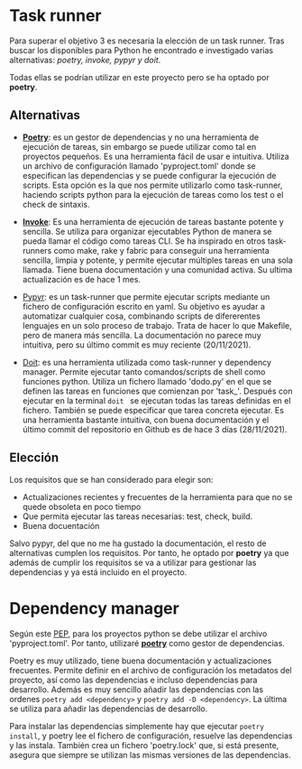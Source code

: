 
# Task runner

Para superar el objetivo 3 es necesaria la elección de un task runner. Tras buscar los disponibles para Python he encontrado e investigado varias alternativas: *poetry, invoke, pypyr y  doit*. 

Todas ellas se podrían utilizar en este proyecto pero se ha optado por **poetry**.
 
## Alternativas

- [**Poetry**](https://python-poetry.org/):
es un gestor de dependencias y no una herramienta de ejecución de tareas, sin embargo se puede utilizar como tal en proyectos pequeños. Es una herramienta fácil de usar e intuitiva. Utiliza un archivo de configuración llamado 'pyproject.toml' donde se especifican las dependencias y se puede configurar la ejecución de scripts. Esta opción es la que nos permite utilizarlo como task-runner, haciendo scripts python para la ejecución de tareas como los test o el check de sintaxis. 

- [**Invoke**](https://www.pyinvoke.org/):
Es una herramienta de ejecución de tareas bastante potente y sencilla. Se utiliza para organizar ejecutables Python de manera se pueda llamar el código como tareas CLI. Se ha inspirado en otros task-runners como make, rake y fabric para conseguir una herramienta sencilla, limpia y potente, y permite ejecutar múltiples tareas en una sola llamada. Tiene buena documentación y una comunidad activa. Su ultima actualización es de hace 1 mes.

- [Pypyr](https://pypyr.io/): es un task-runner que permite ejecutar scripts mediante un fichero de configuración escrito en yaml. Su objetivo es ayudar a automatizar cualquier cosa, combinando scripts de difererentes lenguajes en un solo proceso de trabajo. Trata de hacer lo que Makefile, pero de manera más sencilla. La documentación no parece muy intuitiva, pero su último commit es muy reciente (20/11/2021). 

- [Doit](https://pydoit.org/): es una herramienta utilizada como task-runner y dependency manager. Permite ejecutar tanto comandos/scripts de shell como funciones python. Utiliza un fichero llamado 'dodo.py' en el que se definen las tareas en funciones que comienzan por 'task_'. Después con ejecutar en la terminal ``` doit  ``` se ejecutan todas las tareas definidas en el fichero. También se puede especificar que tarea concreta ejecutar. Es una herramienta bastante intuitiva, con buena documentación y el último commit del repositorio en Github es de hace 3 días (28/11/2021).

## Elección

Los requisitos que se han considerado para elegir son:
- Actualizaciones recientes y frecuentes de la herramienta para que no se quede obsoleta en poco tiempo
- Que permita ejecutar las tareas necesarias: test, check, build.
- Buena docuentación

Salvo pypyr, del que no me ha gustado la documentación, el resto de alternativas cumplen los requisitos. Por tanto, he optado por **poetry** ya que además de cumplir los requisitos se va a utilizar para gestionar las dependencias y ya está incluido en el proyecto.

# Dependency manager

Según este [PEP](https://www.python.org/dev/peps/pep-0621/), para los proyectos python se debe utilizar el archivo 'pyproject.toml'. Por tanto, utilizaré [**poetry**](https://python-poetry.org/) como gestor de dependencias. 

Poetry es muy utilizado, tiene buena documentación y actualizaciones frecuentes. Permite definir en el archivo de configuración los metadatos del proyecto, así como las dependencias e incluso dependencias para desarrollo. Además es muy sencillo añadir las dependencias con las ordenes ` poetry add <dependency> ` y ` poetry add -D <dependency> `. La última se utiliza para añadir las dependencias de desarrollo. 

Para instalar las dependencias simplemente hay que ejecutar ` poetry install `, y poetry lee el fichero de configuración, resuelve las dependencias y las instala. También crea un fichero 'poetry.lock' que, si está presente, asegura que siempre se utilizan las mismas versiones de las dependencias.
